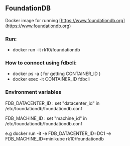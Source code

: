 ## FoundationDB

Docker image for running [https://www.foundationdb.org](https://www.foundationdb.org)

### Run:

* docker run -it rk10/foundationdb

### How to connect using fdbcli:

* docker ps -a ( for getting CONTAINER_ID )
* docker exec -it CONTAINER_ID fdbcli

### Environment variables 

FDB\_DATACENTER\_ID : set "datacenter_id" in /etc/foundationdb/foundationdb.conf

FDB\_MACHINE\_ID : set "machine_id" in /etc/foundationdb/foundationdb.conf

e.g docker run -it -e FDB_DATACENTER_ID=DC1 -e FDB_MACHINE_ID=minikube rk10/foundationdb
